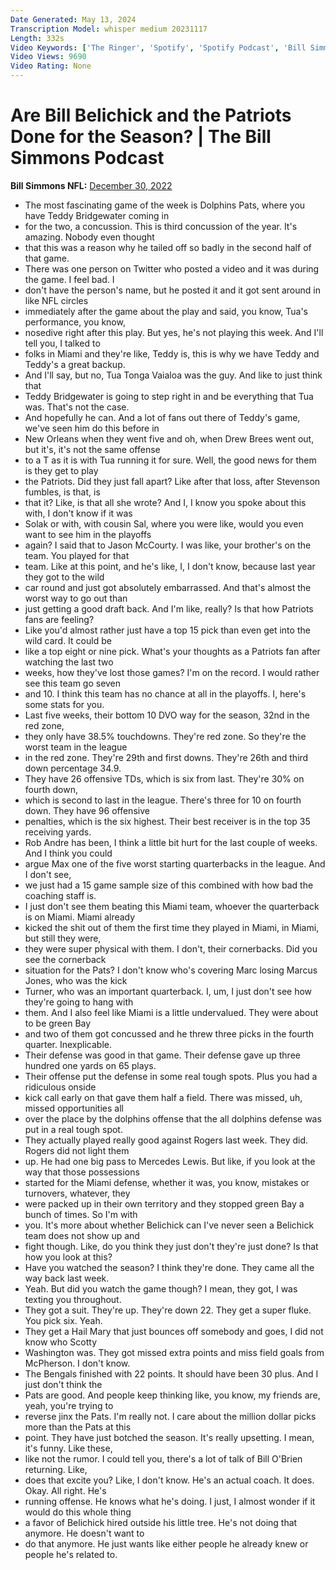 ```yaml
---
Date Generated: May 13, 2024
Transcription Model: whisper medium 20231117
Length: 332s
Video Keywords: ['The Ringer', 'Spotify', 'Spotify Podcast', 'Bill Simmons Show', 'The Bill Simmons Podcast', 'NFL Show', 'NFL Podcast', 'Football Podcast', 'Football Show', 'Sports Show', 'Sports Podcast', 'Miami Dolphins', 'Dolphins Football', 'New England Patriots', 'Patriots Football', 'Bill Belichick', 'Teddy Bridgewater', 'Mac Jones', 'Ringer NFL', 'The Ringer Podcast', 'The Ringer Show']
Video Views: 9690
Video Rating: None
---
```


# Are Bill Belichick and the Patriots Done for the Season? | The Bill Simmons Podcast
**Bill Simmons NFL:** [December 30, 2022](https://www.youtube.com/watch?v=QaAG1XSwmz8)
*  The most fascinating game of the week is Dolphins Pats, where you have Teddy Bridgewater coming in
*  for the two, a concussion. This is third concussion of the year. It's amazing. Nobody even thought
*  that this was a reason why he tailed off so badly in the second half of that game.
*  There was one person on Twitter who posted a video and it was during the game. I feel bad. I
*  don't have the person's name, but he posted it and it got sent around in like NFL circles
*  immediately after the game about the play and said, you know, Tua's performance, you know,
*  nosedive right after this play. But yes, he's not playing this week. And I'll tell you, I talked to
*  folks in Miami and they're like, Teddy is, this is why we have Teddy and Teddy's a great backup.
*  And I'll say, but no, Tua Tonga Vaialoa was the guy. And like to just think that
*  Teddy Bridgewater is going to step right in and be everything that Tua was. That's not the case.
*  And hopefully he can. And a lot of fans out there of Teddy's game, we've seen him do this before in
*  New Orleans when they went five and oh, when Drew Brees went out, but it's, it's not the same offense
*  to a T as it is with Tua running it for sure. Well, the good news for them is they get to play
*  the Patriots. Did they just fall apart? Like after that loss, after Stevenson fumbles, is that, is
*  that it? Like, is that all she wrote? And I, I know you spoke about this with, I don't know if it was
*  Solak or with, with cousin Sal, where you were like, would you even want to see him in the playoffs
*  again? I said that to Jason McCourty. I was like, your brother's on the team. You played for that
*  team. Like at this point, and he's like, I, I don't know, because last year they got to the wild
*  car round and just got absolutely embarrassed. And that's almost the worst way to go out than
*  just getting a good draft back. And I'm like, really? Is that how Patriots fans are feeling?
*  Like you'd almost rather just have a top 15 pick than even get into the wild card. It could be
*  like a top eight or nine pick. What's your thoughts as a Patriots fan after watching the last two
*  weeks, how they've lost those games? I'm on the record. I would rather see this team go seven
*  and 10. I think this team has no chance at all in the playoffs. I, here's some stats for you.
*  Last five weeks, their bottom 10 DVO way for the season, 32nd in the red zone,
*  they only have 38.5% touchdowns. They're red zone. So they're the worst team in the league
*  in the red zone. They're 29th and first downs. They're 26th and third down percentage 34.9.
*  They have 26 offensive TDs, which is six from last. They're 30% on fourth down,
*  which is second to last in the league. There's three for 10 on fourth down. They have 96 offensive
*  penalties, which is the six highest. Their best receiver is in the top 35 receiving yards.
*  Rob Andre has been, I think a little bit hurt for the last couple of weeks. And I think you could
*  argue Max one of the five worst starting quarterbacks in the league. And I don't see,
*  we just had a 15 game sample size of this combined with how bad the coaching staff is.
*  I just don't see them beating this Miami team, whoever the quarterback is on Miami. Miami already
*  kicked the shit out of them the first time they played in Miami, in Miami, but still they were,
*  they were super physical with them. I don't, their cornerbacks. Did you see the cornerback
*  situation for the Pats? I don't know who's covering Marc losing Marcus Jones, who was the kick
*  Turner, who was an important quarterback. I, um, I just don't see how they're going to hang with
*  them. And I also feel like Miami is a little undervalued. They were about to be green Bay
*  and two of them got concussed and he threw three picks in the fourth quarter. Inexplicable.
*  Their defense was good in that game. Their defense gave up three hundred one yards on 65 plays.
*  Their offense put the defense in some real tough spots. Plus you had a ridiculous onside
*  kick call early on that gave them half a field. There was missed, uh, missed opportunities all
*  over the place by the dolphins offense that the all dolphins defense was put in a real tough spot.
*  They actually played really good against Rogers last week. They did. Rogers did not light them
*  up. He had one big pass to Mercedes Lewis. But like, if you look at the way that those possessions
*  started for the Miami defense, whether it was, you know, mistakes or turnovers, whatever, they
*  were packed up in their own territory and they stopped green Bay a bunch of times. So I'm with
*  you. It's more about whether Belichick can I've never seen a Belichick team does not show up and
*  fight though. Like, do you think they just don't they're just done? Is that how you look at this?
*  Have you watched the season? I think they're done. They came all the way back last week.
*  Yeah. But did you watch the game though? I mean, they got, I was texting you throughout.
*  They got a suit. They're up. They're down 22. They get a super fluke. You pick six. Yeah.
*  They get a Hail Mary that just bounces off somebody and goes, I did not know who Scotty
*  Washington was. They got missed extra points and miss field goals from McPherson. I don't know.
*  The Bengals finished with 22 points. It should have been 30 plus. And I just don't think the
*  Pats are good. And people keep thinking like, you know, my friends are, yeah, you're trying to
*  reverse jinx the Pats. I'm really not. I care about the million dollar picks more than the Pats at this
*  point. They have just botched the season. It's really upsetting. I mean, it's funny. Like these,
*  like not the rumor. I could tell you, there's a lot of talk of Bill O'Brien returning. Like,
*  does that excite you? Like, I don't know. He's an actual coach. It does. Okay. All right. He's
*  running offense. He knows what he's doing. I just, I almost wonder if it would do this whole thing
*  a favor of Belichick hired outside his little tree. He's not doing that anymore. He doesn't want to
*  do that anymore. He just wants like either people he already knew or people he's related to.
